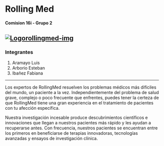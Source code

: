 # Rolling Med
#### Comision 16i - Grupo 2
[<a href="https://ibb.co/C7DYgYd"><img src="https://i.ibb.co/3NQj2jX/Logorollingmed-img.png" alt="Logorollingmed-img" border="0"></a>
](https://ibb.co/C7DYgYd)
------------

### Integrantes
1. Aramayo Luis
1. Arborio Esteban
1. Ibañez Fabiana

------------

Los expertos de RollingMed resuelven los problemas médicos más difíciles del mundo, un paciente a la vez. Independientemente del problema de salud grave, complejo o poco frecuente que enfrentes, puedes tener la certeza de que RollingMed tiene una gran experiencia en el tratamiento de pacientes con tu afección específica.

Nuestra investigación incesable produce descubrimientos científicos e innovaciones que llegan a nuestros pacientes más rápido y les ayudan a recuperarse antes. Con frecuencia, nuestros pacientes se encuentran entre los primeros en beneficiarse de terapias innovadoras, tecnologías avanzadas y ensayos de investigación clínica.
